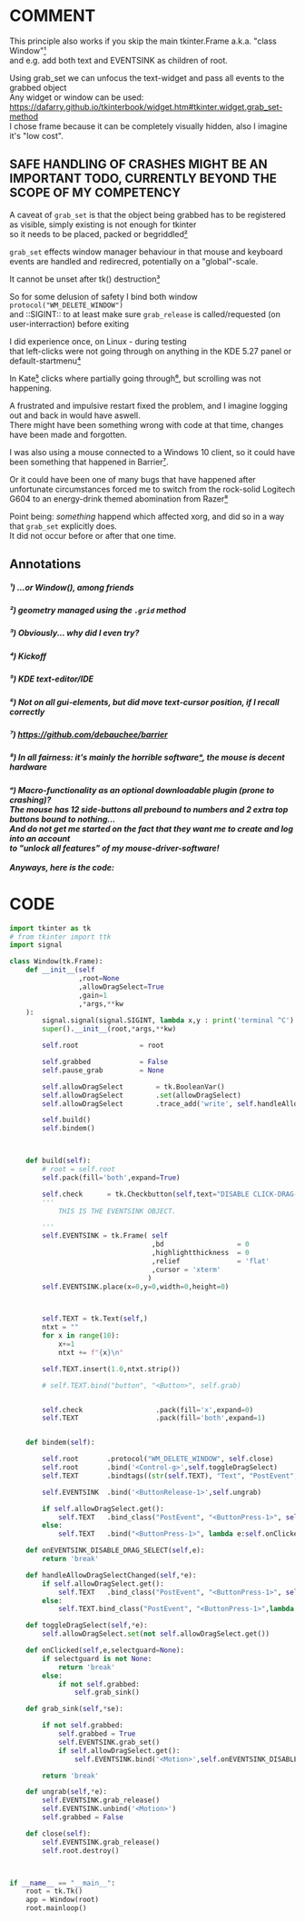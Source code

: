 # COMMENT
This principle also works if you skip the main tkinter.Frame a.k.a. "class Window"[¹](https://github.com/Skrimpton/tk.Text-DisableDragSelect/blob/main/README.md#---or-window-among-friends)
<br>and e.g. add both text and EVENTSINK as children of root.

Using grab_set we can unfocus the text-widget and pass all events to the grabbed object
<br>Any widget or window can be used: https://dafarry.github.io/tkinterbook/widget.htm#tkinter.widget.grab_set-method
<br>I chose frame because it can be completely visually hidden, also I imagine it's "low cost".

## SAFE HANDLING OF CRASHES MIGHT BE AN IMPORTANT TODO, CURRENTLY BEYOND THE SCOPE OF MY COMPETENCY

A caveat of ```grab_set``` is that the object being grabbed has to be registered as visible, simply existing is not enough for tkinter
<br>so it needs to be placed, packed or begriddled[²](https://github.com/Skrimpton/tkinter.Text-DisableDragSelect/blob/main/README.md#---geometry-managed-using-the-grid-method)

```grab_set``` effects window manager behaviour in that mouse and keyboard events are handled and redirecred, potentially on a "global"-scale.

It cannot be unset after tk() destruction[³](https://github.com/Skrimpton/tk.Text-DisableDragSelect/blob/main/README.md#---obviously-why-did-i-even-try)

So for some delusion of safety I bind both window ```protocol("WM_DELETE_WINDOW")```
<br>and  ::SIGINT:: to at least make sure ```grab_release``` is called/requested (on user-interraction) before exiting

I did experience once, on Linux - during testing
<br>that left-clicks were not going through on anything in the KDE 5.27 panel or default-startmenu[⁴](https://github.com/Skrimpton/tk.Text-DisableDragSelect/blob/main/README.md#---kickoff)

In Kate[⁵](https://github.com/Skrimpton/tk.Text-DisableDragSelect/main/README.md#---kde-text-editoride) clicks where partially going through[⁶](https://github.com/Skrimpton/tk.Text-DisableDragSelect/blob/main/README.md#---not-on-all-gui-elements-but-did-move-text-cursor-position-if-i-recall-correctly), but scrolling was not happening.

A frustrated and impulsive restart fixed the problem, and I imagine logging out and back in would have aswell.
<br>There might have been something wrong with code at that time, changes have been made and forgotten.

I was also using a mouse connected to a Windows 10 client, so it could have been something that happened in Barrier[⁷](https://github.com/Skrimpton/tk.Text-DisableDragSelect/main/README.md#---httpsgithubcomdebaucheebarrier).

Or it could have been one of many bugs that have happened after unfortunate circumstances
forced me to switch from the rock-solid Logitech G604 to an energy-drink themed abomination from Razer[⁸](https://github.com/Skrimpton/tk.Text-DisableDragSelect/blob/main/README.md#---in-all-fairness-its-mainly-the-horrible-software%E1%B5%83-the-mouse-is-decent-hardware)

Point being: *something* happend which affected xorg, and did so in a way that ```grab_set``` explicitly does.
<br>It did not occur before or after that one time.

## Annotations
##### ¹)   ...or Window(), among friends

##### ²)   geometry managed using the ```.grid``` method

##### ³)   Obviously... why did I even try?

##### ⁴)   Kickoff

##### ⁵)   KDE text-editor/IDE

##### ⁶)   Not on all gui-elements, but did move text-cursor position, if I recall correctly

##### ⁷)   https://github.com/debauchee/barrier

##### ⁸)   In all fairness: it's mainly the horrible software[ᵃ](https://github.com/Skrimpton/tk.Text-DisableDragSelect/blob/main/README.md#%E1%B5%83---macro-functionality-as-an-optional-downloadable-plugin-prone-to-crashing--the-mouse-has-12-side-buttons-all-prebound-to-numbers-and-2-extra-top-buttons-bound-to-nothing--and-do-not-get-me-started-on-the-fact-that-they-want-me-to-create-and-log-into-an-account--to-unlock-all-features-of-my-mouse-driver-software), the mouse is decent hardware

##### ᵃ)   Macro-functionality as an optional downloadable plugin (prone to crashing)?<br>  The mouse has 12 side-buttons all prebound to numbers and 2 extra top buttons bound to nothing...<br>  And do not get me started on the fact that they want me to create and log into an account<br>  to "unlock all features" of my mouse-driver-software!<br><br>Anyways, here is the code:


# CODE
```python
import tkinter as tk
# from tkinter import ttk
import signal

class Window(tk.Frame):
    def __init__(self
                 ,root=None
                 ,allowDragSelect=True
                 ,gain=1
                 ,*args,**kw
    ):
        signal.signal(signal.SIGINT, lambda x,y : print('terminal ^C') or self.close())
        super().__init__(root,*args,**kw)

        self.root               = root

        self.grabbed            = False
        self.pause_grab         = None

        self.allowDragSelect        = tk.BooleanVar()
        self.allowDragSelect        .set(allowDragSelect)
        self.allowDragSelect        .trace_add('write', self.handleAllowDragSelectChanged)

        self.build()
        self.bindem()



    def build(self):
        # root = self.root
        self.pack(fill='both',expand=True)

        self.check      = tk.Checkbutton(self,text="DISABLE CLICK-DRAG-SELECTING",variable=self.allowDragSelect)
        '''
            THIS IS THE EVENTSINK OBJECT.

        '''
        self.EVENTSINK = tk.Frame( self
                                   ,bd                  = 0
                                   ,highlightthickness  = 0
                                   ,relief              = 'flat'
                                   ,cursor = 'xterm'
                                  )
        self.EVENTSINK.place(x=0,y=0,width=0,height=0)



        self.TEXT = tk.Text(self,)
        ntxt = ""
        for x in range(10):
            x+=1
            ntxt += f"{x}\n"

        self.TEXT.insert(1.0,ntxt.strip())

        # self.TEXT.bind("button", "<Button>", self.grab)


        self.check                  .pack(fill='x',expand=0)
        self.TEXT                   .pack(fill='both',expand=1)


    def bindem(self):

        self.root       .protocol("WM_DELETE_WINDOW", self.close)
        self.root       .bind('<Control-g>',self.toggleDragSelect)
        self.TEXT       .bindtags((str(self.TEXT), "Text", "PostEvent", ".", "all")) # https://stackoverflow.com/a/50637979

        self.EVENTSINK  .bind('<ButtonRelease-1>',self.ungrab)

        if self.allowDragSelect.get():
            self.TEXT   .bind_class("PostEvent", "<ButtonPress-1>", self.onClicked)
        else:
            self.TEXT   .bind("<ButtonPress-1>", lambda e:self.onClicked(e,"selectguard"))

    def onEVENTSINK_DISABLE_DRAG_SELECT(self,e):
        return 'break'

    def handleAllowDragSelectChanged(self,*e):
        if self.allowDragSelect.get():
            self.TEXT   .bind_class("PostEvent", "<ButtonPress-1>", self.onClicked)
        else:
            self.TEXT.bind_class("PostEvent", "<ButtonPress-1>",lambda e:self.onClicked(e,"selectguard"))

    def toggleDragSelect(self,*e):
        self.allowDragSelect.set(not self.allowDragSelect.get())

    def onClicked(self,e,selectguard=None):
        if selectguard is not None:
            return 'break'
        else:
            if not self.grabbed:
                self.grab_sink()

    def grab_sink(self,*se):

        if not self.grabbed:
            self.grabbed = True
            self.EVENTSINK.grab_set()
            if self.allowDragSelect.get():
                self.EVENTSINK.bind('<Motion>',self.onEVENTSINK_DISABLE_DRAG_SELECT)

        return 'break'

    def ungrab(self,*e):
        self.EVENTSINK.grab_release()
        self.EVENTSINK.unbind('<Motion>')
        self.grabbed = False

    def close(self):
        self.EVENTSINK.grab_release()
        self.root.destroy()



if __name__ == "__main__":
    root = tk.Tk()
    app = Window(root)
    root.mainloop()

```
